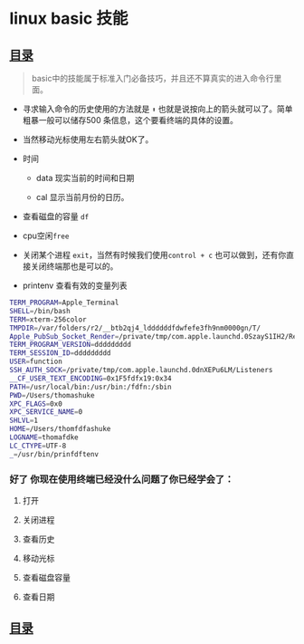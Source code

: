 # linux basic 技能

## [目录](./summary.md)

> basic中的技能属于标准入门必备技巧，并且还不算真实的进入命令行里面。


- 寻求输入命令的历史使用的方法就是 `⬆` 也就是说按向上的箭头就可以了。简单粗暴一般可以储存500
条信息，这个要看终端的具体的设置。

- 当然移动光标使用左右箭头就OK了。

- 时间

  - data 现实当前的时间和日期

  - cal  显示当前月份的日历。

- 查看磁盘的容量 `df`

- cpu空闲`free`

- 关闭某个进程 `exit`，当然有时候我们使用`control + c` 也可以做到，还有你直接关闭终端那也是可以的。

- printenv 查看有效的变量列表

```bash
TERM_PROGRAM=Apple_Terminal
SHELL=/bin/bash
TERM=xterm-256color
TMPDIR=/var/folders/r2/__btb2qj4_lddddddfdwfefe3fh9nm0000gn/T/
Apple_PubSub_Socket_Render=/private/tmp/com.apple.launchd.0SzayS1IH2/Render
TERM_PROGRAM_VERSION=ddddddddd
TERM_SESSION_ID=ddddddddd
USER=function
SSH_AUTH_SOCK=/private/tmp/com.apple.launchd.0dnXEPu6LM/Listeners
__CF_USER_TEXT_ENCODING=0x1F5fdfx19:0x34
PATH=/usr/local/bin:/usr/bin:/fdfn:/sbin
PWD=/Users/thomashuke
XPC_FLAGS=0x0
XPC_SERVICE_NAME=0
SHLVL=1
HOME=/Users/thomfdfashuke
LOGNAME=thomafdke
LC_CTYPE=UTF-8
_=/usr/bin/prinfdftenv

```

### 好了 你现在使用终端已经没什么问题了你已经学会了：

1. 打开

2. 关闭进程

3. 查看历史

4. 移动光标

5. 查看磁盘容量

6. 查看日期

## [目录](./summary.md)

 ️
